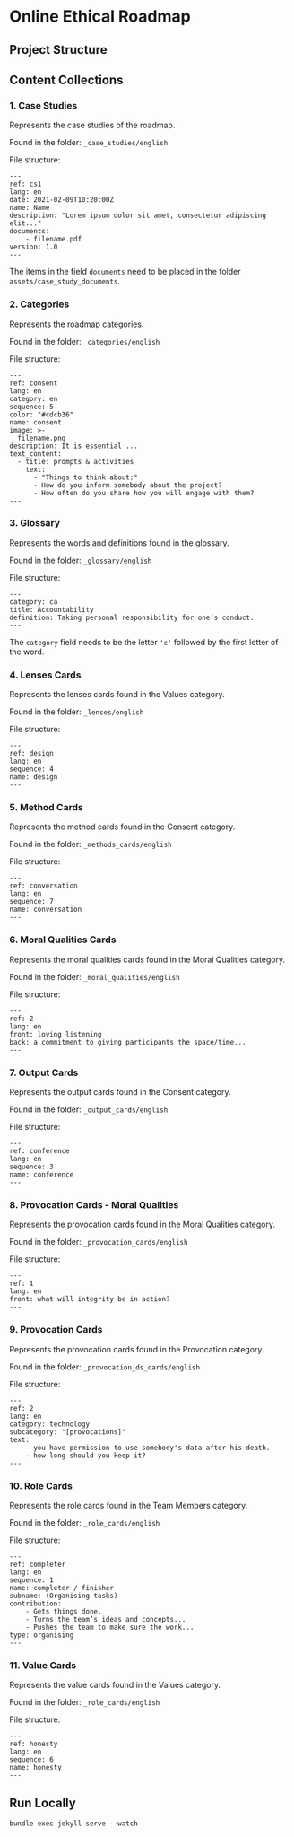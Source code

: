 # Online Ethical Roadmap

## Project Structure




## Content Collections

### 1. Case Studies
Represents the case studies of the roadmap.

Found in the folder: ``_case_studies/english``

File structure: 
```
---
ref: cs1
lang: en
date: 2021-02-09T10:20:00Z
name: Name
description: "Lorem ipsum dolor sit amet, consectetur adipiscing elit..."
documents:
    - filename.pdf
version: 1.0
---
```
The items in the field ``documents`` need to be placed in the folder ``assets/case_study_documents``.

### 2. Categories
Represents the roadmap categories.

Found in the folder: ``_categories/english``

File structure: 
```
---
ref: consent
lang: en
category: en
sequence: 5
color: "#cdcb36"
name: consent
image: >-
  filename.png
description: It is essential ...
text_content:
  - title: prompts & activities
    text: 
      - "Things to think about:"
      - How do you inform somebody about the project?
      - How often do you share how you will engage with them?
---
```

### 3. Glossary
Represents the words and definitions found in the glossary.

Found in the folder: ``_glossary/english``

File structure: 
```
---
category: ca
title: Accountability
definition: Taking personal responsibility for one’s conduct.
---
```
The ``category`` field needs to be the letter ``'c'`` followed by the first letter of the word.

### 4. Lenses Cards
Represents the lenses cards found in the Values category.

Found in the folder: ``_lenses/english``

File structure:
```
---
ref: design
lang: en
sequence: 4
name: design
---
```

### 5. Method Cards
Represents the method cards found in the Consent category.

Found in the folder: ``_methods_cards/english``

File structure:
```
---
ref: conversation
lang: en
sequence: 7
name: conversation
---
```

### 6. Moral Qualities Cards
Represents the moral qualities cards found in the Moral Qualities category.

Found in the folder: ``_moral_qualities/english``

File structure:
```
---
ref: 2
lang: en
front: loving listening
back: a commitment to giving participants the space/time...
---
```

### 7. Output Cards
Represents the output cards found in the Consent category.

Found in the folder: ``_output_cards/english``

File structure:
```
---
ref: conference
lang: en
sequence: 3
name: conference
---
```

### 8. Provocation Cards - Moral Qualities
Represents the provocation cards found in the Moral Qualities category.

Found in the folder: ``_provocation_cards/english``

File structure:
```
---
ref: 1
lang: en
front: what will integrity be in action?
---
```

### 9. Provocation Cards
Represents the provocation cards found in the Provocation category.

Found in the folder: ``_provocation_ds_cards/english``

File structure:
```
---
ref: 2
lang: en
category: technology
subcategory: "[provocations]"
text:
    - you have permission to use somebody's data after his death.
    - how long should you keep it?
---
```

### 10. Role Cards
Represents the role cards found in the Team Members category.

Found in the folder: ``_role_cards/english``

File structure:
```
---
ref: completer
lang: en
sequence: 1
name: completer / finisher
subname: (Organising tasks)
contribution:
    - Gets things done.
    - Turns the team’s ideas and concepts...
    - Pushes the team to make sure the work...
type: organising
---
```

### 11. Value Cards
Represents the value cards found in the Values category.

Found in the folder: ``_role_cards/english``

File structure:
```
---
ref: honesty
lang: en
sequence: 6
name: honesty
---
```

## Run Locally 
```
bundle exec jekyll serve --watch
```




